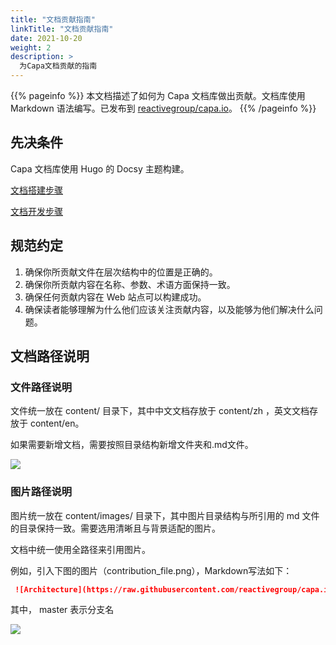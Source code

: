```yaml
---
title: "文档贡献指南"
linkTitle: "文档贡献指南"
date: 2021-10-20
weight: 2
description: >
  为Capa文档贡献的指南
---
```


{{% pageinfo %}}
本文档描述了如何为 Capa 文档库做出贡献。文档库使用 Markdown 语法编写。已发布到 [reactivegroup/capa.io](https://github.com/reactivegroup/capa.io)。
{{% /pageinfo %}}


## 先决条件
Capa 文档库使用 Hugo 的 Docsy 主题构建。

[文档搭建步骤](https://github.com/reactivegroup/capa.io/issues/3)

[文档开发步骤](https://github.com/reactivegroup/capa.io/issues/4)

## 规范约定
1. 确保你所贡献文件在层次结构中的位置是正确的。
2. 确保你所贡献内容在名称、参数、术语方面保持一致。
3. 确保任何贡献内容在 Web 站点可以构建成功。
4. 确保读者能够理解为什么他们应该关注贡献内容，以及能够为他们解决什么问题。

## 文档路径说明
### 文件路径说明
文件统一放在 content/ 目录下，其中中文文档存放于 content/zh ，英文文档存放于 content/en。

如果需要新增文档，需要按照目录结构新增文件夹和.md文件。

![](https://raw.githubusercontent.com/reactivegroup/capa.io/master/content/images/zh/docs/ContributionGuidelines/contribution_file.png)

### 图片路径说明
图片统一放在 content/images/ 目录下，其中图片目录结构与所引用的 md 文件的目录保持一致。需要选用清晰且与背景适配的图片。

文档中统一使用全路径来引用图片。

例如，引入下图的图片（contribution_file.png），Markdown写法如下：

```markdown
 ![Architecture](https://raw.githubusercontent.com/reactivegroup/capa.io/master/content/images/zh/docs/ContributionGuidelines/contribution_file.png)
```
其中， master 表示分支名

![](https://raw.githubusercontent.com/reactivegroup/capa.io/master/content/images/zh/docs/ContributionGuidelines/contribution_image.png)
